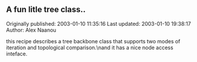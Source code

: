 ## A fun litle tree class.. 
Originally published: 2003-01-10 11:35:16 
Last updated: 2003-01-10 19:38:17 
Author: Alex Naanou 
 
this recipe describes a tree backbone class that supports two modes of iteration and topological comparison.\nand it has a nice node access inteface.